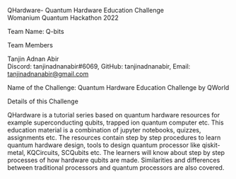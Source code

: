 QHardware- Quantum Hardware Education Challenge  
Womanium Quantum Hackathon 2022  

Team Name: Q-bits  

Team Members  

Tanjin Adnan Abir  
Discord: tanjinadnanabir#6069, GitHub: tanjinadnanabir, Email: tanjinadnanabir@gmail.com  

Name of the Challenge: Quantum Hardware Education Challenge by QWorld  

Details of this Challenge  

QHardware is a tutorial series based on quantum hardware resources for example superconducting qubits, trapped ion quantum computer etc. This education material is a combination of jupyter notebooks, quizzes, assignments etc. The resources contain step by step procedures to learn quantum hardware design, tools to design quantum processor like qiskit-metal, KQCircuits, SCQubits etc. The learners will know about step by step processes of how hardware qubits are made. Similarities and differences between traditional processors and quantum processors are also covered. 
